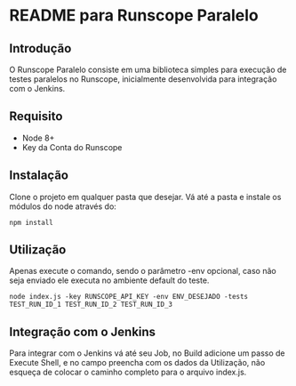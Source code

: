 README para Runscope Paralelo
========================

Introdução
------------

O Runscope Paralelo consiste em uma biblioteca simples para execução de testes paralelos no Runscope, 
inicialmente desenvolvida para integração com o Jenkins.

Requisito
------------
* Node 8+
* Key da Conta do Runscope

Instalação
------------
Clone o projeto em qualquer pasta que desejar.
Vá até a pasta e instale os módulos do node através do:

`npm install`

Utilização
------------

Apenas execute o comando, sendo o parâmetro -env opcional, caso não seja enviado ele executa no 
ambiente default do teste.

`node index.js -key RUNSCOPE_API_KEY -env ENV_DESEJADO -tests TEST_RUN_ID_1 TEST_RUN_ID_2 TEST_RUN_ID_3`

Integração com o Jenkins
------------

Para integrar com o Jenkins vá até seu Job, no Build adicione um passo de Execute Shell, e no 
campo preencha com os dados da Utilização, não esqueça de colocar o caminho completo 
para o arquivo index.js.